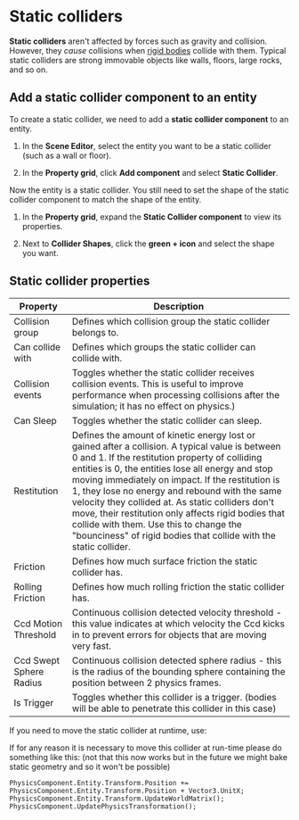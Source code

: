 # Static colliders

<div class="doc-incomplete"/>

**Static colliders** aren't affected by forces such as gravity and collision. However, they _cause_ collisions when [rigid bodies](rigid-bodies.md) collide with them. Typical static colliders are strong immovable objects like walls, floors, large rocks, and so on.

## Add a static collider component to an entity

To create a static collider, we need to add a **static collider component** to an entity.

1. In the **Scene Editor**, select the entity you want to be a static collider (such as a wall or floor).

2. In the **Property grid**, click **Add component** and select **Static Collider**.

Now the entity is a static collider. You still need to set the shape of the static collider component to match the shape of the entity. 

1. In the **Property grid**, expand the **Static Collider component** to view its properties.

2. Next to **Collider Shapes**, click the **green + icon** and select the shape you want.

## Static collider properties

Property              | Description
----------------------|---------------------------------------------------------
Collision group       | Defines which collision group the static collider belongs to. 
Can collide with      | Defines which groups the static collider can collide with.
Collision events      | Toggles whether the static collider receives collision events. This is useful to improve performance when processing collisions after the simulation; it has no effect on physics.)
Can Sleep             | Toggles whether the static collider can sleep.
Restitution           | Defines the amount of kinetic energy lost or gained after a collision. A typical value is between 0 and 1. If the restitution property of colliding entities is 0, the entities lose all energy and stop moving immediately on impact. If the restitution is 1, they lose no energy and rebound with the same velocity they collided at. As static colliders don't move, their restitution only affects rigid bodies that collide with them. Use this to change the "bounciness" of rigid bodies that collide with the static collider. 
Friction              | Defines how much surface friction the static collider has.
Rolling Friction      | Defines how much rolling friction the static collider has.
Ccd Motion Threshold  | Continuous collision detected velocity threshold - this value indicates at which velocity the Ccd kicks in to prevent errors for objects that are moving very fast.
Ccd Swept Sphere Radius | Continuous collision detected sphere radius - this is the radius of the bounding sphere containing the position between 2 physics frames.
Is Trigger            | Toggles whether this collider is a trigger. (bodies will be able to penetrate this collider in this case)

If you need to move the static collider at runtime, use:

If for any reason it is necessary to move this collider at run-time please do something like this: (not that this now works but in the future we might bake static geometry and so it won't be possible)
```
PhysicsComponent.Entity.Transform.Position += PhysicsComponent.Entity.Transform.Position + Vector3.UnitX;
PhysicsComponent.Entity.Transform.UpdateWorldMatrix();
PhysicsComponent.UpdatePhysicsTransformation();
```
